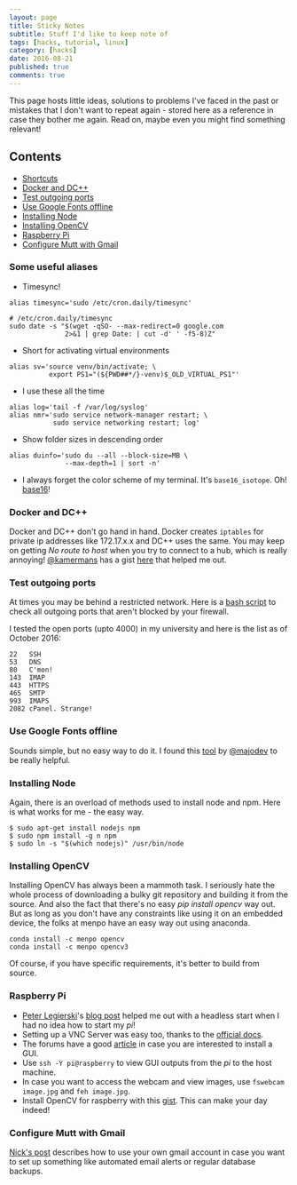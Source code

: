 ```yaml
---
layout: page
title: Sticky Notes
subtitle: Stuff I'd like to keep note of
tags: [hacks, tutorial, linux]
category: [hacks]
date: 2016-08-21
published: true
comments: true
---
```


This page hosts little ideas, solutions to problems I've faced in the past or mistakes that I don't want to repeat again - stored here as a reference in case they bother me again. Read on, maybe even you might find something relevant!

## Contents

- [Shortcuts](#some-useful-aliases)
- [Docker and DC++](#docker-and-dc)
- [Test outgoing ports](#test-outgoing-ports)
- [Use Google Fonts offline](#use-google-fonts-offline)
- [Installing Node](#installing-node)
- [Installing OpenCV](#installing-opencv)
- [Raspberry Pi](#raspberry-pi)
- [Configure Mutt with Gmail](#configure-mutt-with-gmail)

### Some useful aliases
* Timesync!

```
alias timesync='sudo /etc/cron.daily/timesync'
```

```
# /etc/cron.daily/timesync
sudo date -s "$(wget -qSO- --max-redirect=0 google.com
              2>&1 | grep Date: | cut -d' ' -f5-8)Z"
```


* Short for activating virtual environments

```
alias sv='source venv/bin/activate; \
          export PS1="(${PWD##*/}-venv)$_OLD_VIRTUAL_PS1"'
```

* I use these all the time

```
alias log='tail -f /var/log/syslog'
alias nmr='sudo service network-manager restart; \
           sudo service networking restart; log'
```

* Show folder sizes in descending order

```
alias duinfo='sudo du --all --block-size=MB \
              --max-depth=1 | sort -n'
```

* I always forget the color scheme of my terminal. It's `base16_isotope`. Oh! [base16](https://chriskempson.github.io/base16/)!

### Docker and DC++
Docker and DC++ don't go hand in hand. Docker creates `iptables` for private ip addresses like 172.17.x.x and DC++ uses the same. You may keep on getting _No route to host_ when you try to connect to a hub, which is really annoying!
[@kamermans](https://github.com/kamermans) has a gist [here](https://gist.github.com/kamermans/94b1c41086de0204750b) that helped me out.

### Test outgoing ports
At times you may be behind a restricted network. Here is a [bash script](http://superuser.com/a/815481/537144) to check all outgoing ports that aren't blocked by your firewall.

I tested the open ports (upto 4000) in my university and here is the list as of October 2016:

```
22   SSH
53   DNS
80   C'mon!
143  IMAP
443  HTTPS
465  SMTP
993  IMAPS
2082 cPanel. Strange!
```

### Use Google Fonts offline
Sounds simple, but no easy way to do it. I found this [tool](https://google-webfonts-helper.herokuapp.com/fonts) by  [@majodev](http://twitter.com/majodev) to be really helpful.

### Installing Node
Again, there is an overload of methods used to install node and npm. Here is what works for me - the easy way.

```
$ sudo apt-get install nodejs npm
$ sudo npm install -g n npm
$ sudo ln -s "$(which nodejs)" /usr/bin/node
```

### Installing OpenCV

Installing OpenCV has always been a mammoth task. I seriously hate the whole process of downloading a bulky git repository and building it from the source.  And also the fact that there's no easy _pip install opencv_ way out.
But as long as you don't have any constraints like using it on an embedded device, the folks at menpo have an easy way out using anaconda.

```
conda install -c menpo opencv
conda install -c menpo opencv3
```

Of course, if you have specific requirements, it's better to build from source.

### Raspberry Pi
* [Peter Legierski](https://twitter.com/peterlegierski)'s [blog post](http://blog.self.li/post/63281257339/raspberry-pi-part-1-basic-setup-without-cables) helped me out with a headless start when I had no idea how to start my _pi_!  
* Setting up a VNC Server was easy too, thanks to the [official docs](https://www.raspberrypi.org/documentation/remote-access/vnc/README.md).  
* The forums have a good [article](https://www.raspberrypi.org/forums/viewtopic.php?t=133691&p=1025366) in case you are interested to install a GUI.  
* Use `ssh -Y pi@raspberry` to view GUI outputs from the _pi_ to the host machine.
* In case you want to access the webcam and view images, use `fswebcam image.jpg` and `feh image.jpg`.  
* Install OpenCV for raspberry with this [gist](https://gist.github.com/willprice/c216fcbeba8d14ad1138). This can make your day indeed!

### Configure Mutt with Gmail
[Nick's post](http://nickdesaulniers.github.io/blog/2016/06/18/mutt-gmail-ubuntu/) describes how to use your own gmail account in case you want to set up something like automated email alerts or regular database backups.
